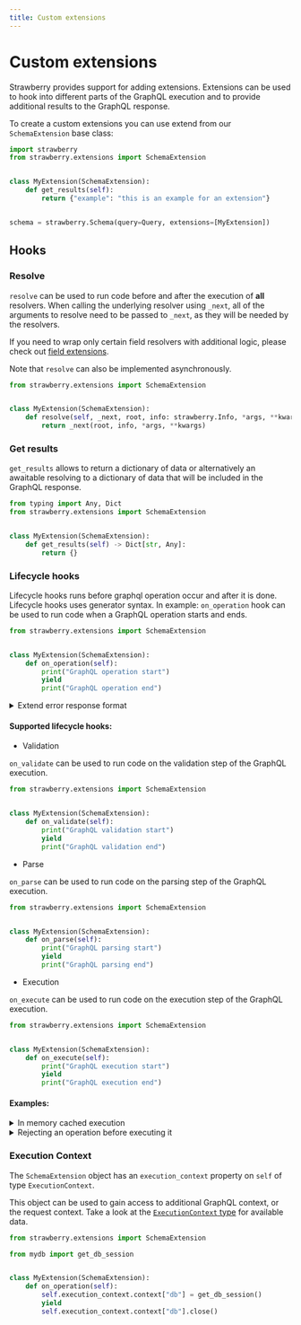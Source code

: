 ```yaml
---
title: Custom extensions
---
```


# Custom extensions

Strawberry provides support for adding extensions. Extensions can be used to
hook into different parts of the GraphQL execution and to provide additional
results to the GraphQL response.

To create a custom extensions you can use extend from our `SchemaExtension` base
class:

```python
import strawberry
from strawberry.extensions import SchemaExtension


class MyExtension(SchemaExtension):
    def get_results(self):
        return {"example": "this is an example for an extension"}


schema = strawberry.Schema(query=Query, extensions=[MyExtension])
```

## Hooks

### Resolve

`resolve` can be used to run code before and after the execution of **all**
resolvers. When calling the underlying resolver using `_next`, all of the
arguments to resolve need to be passed to `_next`, as they will be needed by the
resolvers.

If you need to wrap only certain field resolvers with additional logic, please
check out [field extensions](field-extensions.md).

Note that `resolve` can also be implemented asynchronously.

```python
from strawberry.extensions import SchemaExtension


class MyExtension(SchemaExtension):
    def resolve(self, _next, root, info: strawberry.Info, *args, **kwargs):
        return _next(root, info, *args, **kwargs)
```

### Get results

`get_results` allows to return a dictionary of data or alternatively an
awaitable resolving to a dictionary of data that will be included in the GraphQL
response.

```python
from typing import Any, Dict
from strawberry.extensions import SchemaExtension


class MyExtension(SchemaExtension):
    def get_results(self) -> Dict[str, Any]:
        return {}
```

### Lifecycle hooks

Lifecycle hooks runs before graphql operation occur and after it is done.
Lifecycle hooks uses generator syntax. In example: `on_operation` hook can be
used to run code when a GraphQL operation starts and ends.

```python
from strawberry.extensions import SchemaExtension


class MyExtension(SchemaExtension):
    def on_operation(self):
        print("GraphQL operation start")
        yield
        print("GraphQL operation end")
```

<details>
  <summary>Extend error response format</summary>

```python
class ExtendErrorFormat(SchemaExtension):
    def on_operation(self):
        yield
        result = self.execution_context.result
        if getattr(result, "errors", None):
            result.errors = [
                StrawberryGraphQLError(
                    extensions={"additional_key": "additional_value"},
                    nodes=error.nodes,
                    source=error.source,
                    positions=error.positions,
                    path=error.path,
                    original_error=error.original_error,
                    message=error.message,
                )
                for error in result.errors
            ]


@strawberry.type
class Query:
    @strawberry.field
    def ping(self) -> str:
        raise Exception("This error occurred while querying the ping field")


schema = strawberry.Schema(query=Query, extensions=[ExtendErrorFormat])
```

</details>

#### Supported lifecycle hooks:

- Validation

`on_validate` can be used to run code on the validation step of the GraphQL
execution.

```python
from strawberry.extensions import SchemaExtension


class MyExtension(SchemaExtension):
    def on_validate(self):
        print("GraphQL validation start")
        yield
        print("GraphQL validation end")
```

- Parse

`on_parse` can be used to run code on the parsing step of the GraphQL execution.

```python
from strawberry.extensions import SchemaExtension


class MyExtension(SchemaExtension):
    def on_parse(self):
        print("GraphQL parsing start")
        yield
        print("GraphQL parsing end")
```

- Execution

`on_execute` can be used to run code on the execution step of the GraphQL
execution.

```python
from strawberry.extensions import SchemaExtension


class MyExtension(SchemaExtension):
    def on_execute(self):
        print("GraphQL execution start")
        yield
        print("GraphQL execution end")
```

#### Examples:

<details>
  <summary>In memory cached execution</summary>

```python
import json
import strawberry
from strawberry.extensions import SchemaExtension

# Use an actual cache in production so that this doesn't grow unbounded
response_cache = {}


class ExecutionCache(SchemaExtension):
    def on_execute(self):
        # Check if we've come across this query before
        execution_context = self.execution_context
        self.cache_key = (
            f"{execution_context.query}:{json.dumps(execution_context.variables)}"
        )
        if self.cache_key in response_cache:
            self.execution_context.result = response_cache[self.cache_key]
        yield
        execution_context = self.execution_context
        if self.cache_key not in response_cache:
            response_cache[self.cache_key] = execution_context.result


schema = strawberry.Schema(
    Query,
    extensions=[
        ExecutionCache,
    ],
)
```

</details>

<details>
  <summary>Rejecting an operation before executing it</summary>

```python
import strawberry
from strawberry.extensions import SchemaExtension


class RejectSomeQueries(SchemaExtension):
    def on_execute(self):
        # Reject all operations called "RejectMe"
        execution_context = self.execution_context
        if execution_context.operation_name == "RejectMe":
            self.execution_context.result = GraphQLExecutionResult(
                data=None,
                errors=[GraphQLError("Well you asked for it")],
            )


schema = strawberry.Schema(
    Query,
    extensions=[
        RejectSomeQueries,
    ],
)
```

</details>

### Execution Context

The `SchemaExtension` object has an `execution_context` property on `self` of
type `ExecutionContext`.

This object can be used to gain access to additional GraphQL context, or the
request context. Take a look at the
[`ExecutionContext` type](https://github.com/strawberry-graphql/strawberry/blob/main/strawberry/types/execution.py)
for available data.

```python
from strawberry.extensions import SchemaExtension

from mydb import get_db_session


class MyExtension(SchemaExtension):
    def on_operation(self):
        self.execution_context.context["db"] = get_db_session()
        yield
        self.execution_context.context["db"].close()
```
